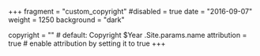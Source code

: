 +++
fragment = "custom_copyright"
#disabled = true
date = "2016-09-07"
weight = 1250
background = "dark"

copyright = "" # default: Copyright $Year .Site.params.name
attribution = true # enable attribution by setting it to true
+++
